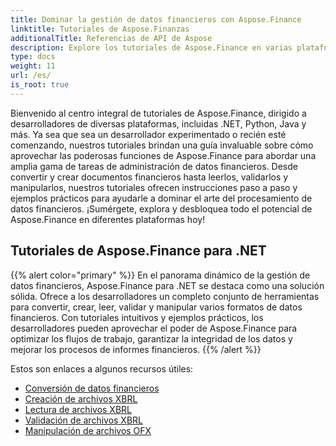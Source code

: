 ```yaml
---
title: Dominar la gestión de datos financieros con Aspose.Finance
linktitle: Tutoriales de Aspose.Finanzas
additionalTitle: Referencias de API de Aspose
description: Explore los tutoriales de Aspose.Finance en varias plataformas (.NET, Python, etc.) para dominar la gestión de datos financieros sin esfuerzo.
type: docs
weight: 11
url: /es/
is_root: true
---
```


Bienvenido al centro integral de tutoriales de Aspose.Finance, dirigido a desarrolladores de diversas plataformas, incluidas .NET, Python, Java y más. Ya sea que sea un desarrollador experimentado o recién esté comenzando, nuestros tutoriales brindan una guía invaluable sobre cómo aprovechar las poderosas funciones de Aspose.Finance para abordar una amplia gama de tareas de administración de datos financieros. Desde convertir y crear documentos financieros hasta leerlos, validarlos y manipularlos, nuestros tutoriales ofrecen instrucciones paso a paso y ejemplos prácticos para ayudarle a dominar el arte del procesamiento de datos financieros. ¡Sumérgete, explora y desbloquea todo el potencial de Aspose.Finance en diferentes plataformas hoy!

## Tutoriales de Aspose.Finance para .NET
{{% alert color="primary" %}}
En el panorama dinámico de la gestión de datos financieros, Aspose.Finance para .NET se destaca como una solución sólida. Ofrece a los desarrolladores un completo conjunto de herramientas para convertir, crear, leer, validar y manipular varios formatos de datos financieros. Con tutoriales intuitivos y ejemplos prácticos, los desarrolladores pueden aprovechar el poder de Aspose.Finance para optimizar los flujos de trabajo, garantizar la integridad de los datos y mejorar los procesos de informes financieros.
{{% /alert %}}

Estos son enlaces a algunos recursos útiles:
 
- [Conversión de datos financieros](./net/financial-data-conversion/)
- [Creación de archivos XBRL](./net/xbrl-file-creation/)
- [Lectura de archivos XBRL](./net/xbrl-file-reading/)
- [Validación de archivos XBRL](./net/xbrl-file-validation/)
- [Manipulación de archivos OFX](./net/ofx-file-manipulation/)